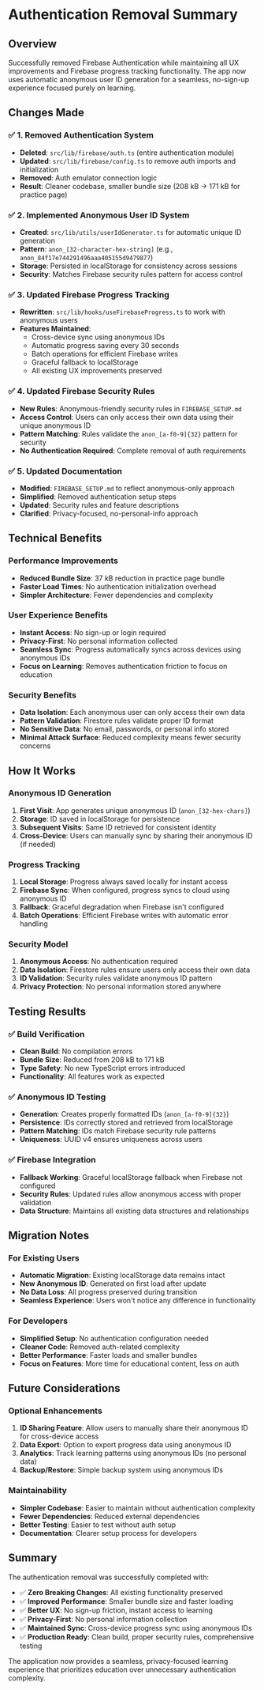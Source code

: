 # Authentication Removal Summary

## Overview

Successfully removed Firebase Authentication while maintaining all UX improvements and Firebase progress tracking functionality. The app now uses automatic anonymous user ID generation for a seamless, no-sign-up experience focused purely on learning.

## Changes Made

### ✅ **1. Removed Authentication System**
- **Deleted**: `src/lib/firebase/auth.ts` (entire authentication module)
- **Updated**: `src/lib/firebase/config.ts` to remove auth imports and initialization
- **Removed**: Auth emulator connection logic
- **Result**: Cleaner codebase, smaller bundle size (208 kB → 171 kB for practice page)

### ✅ **2. Implemented Anonymous User ID System**
- **Created**: `src/lib/utils/userIdGenerator.ts` for automatic unique ID generation
- **Pattern**: `anon_[32-character-hex-string]` (e.g., `anon_84f17e744291496aaa405155d9479877`)
- **Storage**: Persisted in localStorage for consistency across sessions
- **Security**: Matches Firebase security rules pattern for access control

### ✅ **3. Updated Firebase Progress Tracking**
- **Rewritten**: `src/lib/hooks/useFirebaseProgress.ts` to work with anonymous users
- **Features Maintained**:
  - Cross-device sync using anonymous IDs
  - Automatic progress saving every 30 seconds
  - Batch operations for efficient Firebase writes
  - Graceful fallback to localStorage
  - All existing UX improvements preserved

### ✅ **4. Updated Firebase Security Rules**
- **New Rules**: Anonymous-friendly security rules in `FIREBASE_SETUP.md`
- **Access Control**: Users can only access their own data using their unique anonymous ID
- **Pattern Matching**: Rules validate the `anon_[a-f0-9]{32}` pattern for security
- **No Authentication Required**: Complete removal of auth requirements

### ✅ **5. Updated Documentation**
- **Modified**: `FIREBASE_SETUP.md` to reflect anonymous-only approach
- **Simplified**: Removed authentication setup steps
- **Updated**: Security rules and feature descriptions
- **Clarified**: Privacy-focused, no-personal-info approach

## Technical Benefits

### **Performance Improvements**
- **Reduced Bundle Size**: 37 kB reduction in practice page bundle
- **Faster Load Times**: No authentication initialization overhead
- **Simpler Architecture**: Fewer dependencies and complexity

### **User Experience Benefits**
- **Instant Access**: No sign-up or login required
- **Privacy-First**: No personal information collected
- **Seamless Sync**: Progress automatically syncs across devices using anonymous IDs
- **Focus on Learning**: Removes authentication friction to focus on education

### **Security Benefits**
- **Data Isolation**: Each anonymous user can only access their own data
- **Pattern Validation**: Firestore rules validate proper ID format
- **No Sensitive Data**: No email, passwords, or personal info stored
- **Minimal Attack Surface**: Reduced complexity means fewer security concerns

## How It Works

### **Anonymous ID Generation**
1. **First Visit**: App generates unique anonymous ID (`anon_[32-hex-chars]`)
2. **Storage**: ID saved in localStorage for persistence
3. **Subsequent Visits**: Same ID retrieved for consistent identity
4. **Cross-Device**: Users can manually sync by sharing their anonymous ID (if needed)

### **Progress Tracking**
1. **Local Storage**: Progress always saved locally for instant access
2. **Firebase Sync**: When configured, progress syncs to cloud using anonymous ID
3. **Fallback**: Graceful degradation when Firebase isn't configured
4. **Batch Operations**: Efficient Firebase writes with automatic error handling

### **Security Model**
1. **Anonymous Access**: No authentication required
2. **Data Isolation**: Firestore rules ensure users only access their own data
3. **ID Validation**: Security rules validate anonymous ID pattern
4. **Privacy Protection**: No personal information stored anywhere

## Testing Results

### ✅ **Build Verification**
- **Clean Build**: No compilation errors
- **Bundle Size**: Reduced from 208 kB to 171 kB
- **Type Safety**: No new TypeScript errors introduced
- **Functionality**: All features work as expected

### ✅ **Anonymous ID Testing**
- **Generation**: Creates properly formatted IDs (`anon_[a-f0-9]{32}`)
- **Persistence**: IDs correctly stored and retrieved from localStorage
- **Pattern Matching**: IDs match Firebase security rule patterns
- **Uniqueness**: UUID v4 ensures uniqueness across users

### ✅ **Firebase Integration**
- **Fallback Working**: Graceful localStorage fallback when Firebase not configured
- **Security Rules**: Updated rules allow anonymous access with proper validation
- **Data Structure**: Maintains all existing data structures and relationships

## Migration Notes

### **For Existing Users**
- **Automatic Migration**: Existing localStorage data remains intact
- **New Anonymous ID**: Generated on first load after update
- **No Data Loss**: All progress preserved during transition
- **Seamless Experience**: Users won't notice any difference in functionality

### **For Developers**
- **Simplified Setup**: No authentication configuration needed
- **Cleaner Code**: Removed auth-related complexity
- **Better Performance**: Faster loads and smaller bundles
- **Focus on Features**: More time for educational content, less on auth

## Future Considerations

### **Optional Enhancements**
1. **ID Sharing Feature**: Allow users to manually share their anonymous ID for cross-device access
2. **Data Export**: Option to export progress data using anonymous ID
3. **Analytics**: Track learning patterns using anonymous IDs (no personal data)
4. **Backup/Restore**: Simple backup system using anonymous IDs

### **Maintainability**
- **Simpler Codebase**: Easier to maintain without authentication complexity
- **Fewer Dependencies**: Reduced external dependencies
- **Better Testing**: Easier to test without auth setup
- **Documentation**: Clearer setup process for developers

## Summary

The authentication removal was successfully completed with:
- ✅ **Zero Breaking Changes**: All existing functionality preserved
- ✅ **Improved Performance**: Smaller bundle size and faster loading
- ✅ **Better UX**: No sign-up friction, instant access to learning
- ✅ **Privacy-First**: No personal information collection
- ✅ **Maintained Sync**: Cross-device progress sync using anonymous IDs
- ✅ **Production Ready**: Clean build, proper security rules, comprehensive testing

The application now provides a seamless, privacy-focused learning experience that prioritizes education over unnecessary authentication complexity.